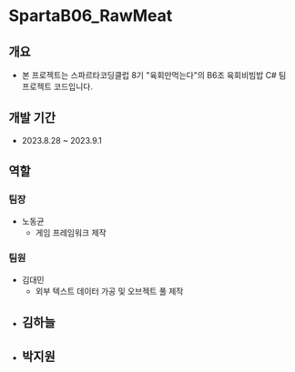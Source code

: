 # SpartaB06_RawMeat

## 개요
- 본 프로젝트는 스파르타코딩클럽 8기 "육회만먹는다"의 B6조 육회비빔밥 C# 팀 프로젝트 코드입니다.


## 개발 기간
- 2023.8.28 ~ 2023.9.1


## 역할

### 팀장 
- 노동균
  - 게임 프레임워크 제작
  


### 팀원 
- 김대민
  - 외부 텍스트 데이터 가공 및 오브젝트 풀 제작
- 김하늘
  - 
- 박지원 
  - 

  